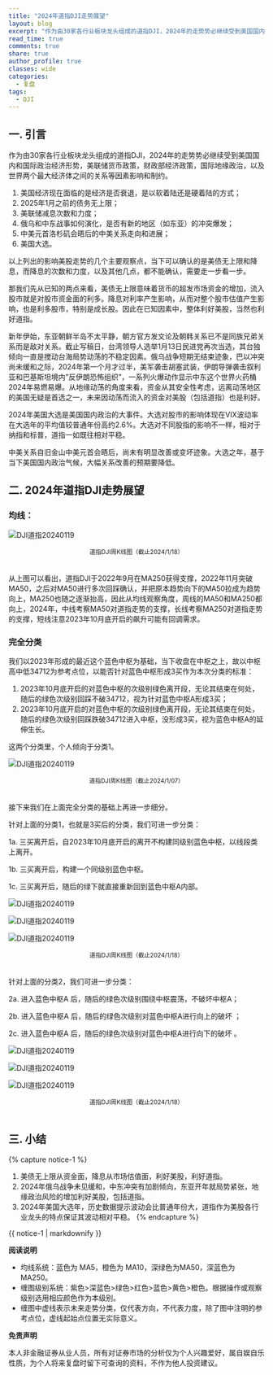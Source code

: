 ```yaml
---
title: "2024年道指DJI走势展望"
layout: blog
excerpt: "作为由30家各行业板块龙头组成的道指DJI，2024年的走势势必继续受到美国国内和国际政治经济形势，美联储货币政策，财政部经济政策，国际地缘政治，以及世界两个最大经济体之间的关系等因素影响和制约。"
read_time: true
comments: true
share: true
author_profile: true
classes: wide
categories:
  - 复盘
tags:
  - DJI
---
```


## 一. 引言 

作为由30家各行业板块龙头组成的道指DJI，2024年的走势势必继续受到美国国内和国际政治经济形势，美联储货币政策，财政部经济政策，国际地缘政治，以及世界两个最大经济体之间的关系等因素影响和制约。 

1. 美国经济现在面临的是经济是否衰退，是以软着陆还是硬着陆的方式；
2.  2025年1月之前的债务无上限； 
3. 美联储减息次数和力度； 
4. 俄乌和中东战事如何演化，是否有新的地区（如东亚）的冲突爆发； 
5. 中美元首洛杉矶会晤后的中美关系走向和进展； 
6. 美国大选。 

以上列出的影响美股走势的几个主要观察点，当下可以确认的是美债无上限和降息，而降息的次数和力度，以及其他几点，都不能确认，需要走一步看一步。 

那我们先从已知的两点来看，美债无上限意味着货币的超发市场资金的增加，流入股市就是对股市资金面的利多。降息对利率产生影响，从而对整个股市估值产生影响，也是利多股市，特别是成长股。因此在已知因素中，整体利好美股，当然也利好道指。 

新年伊始，东亚朝鲜半岛不太平静，朝方官方发文论及朝韩关系已不是同族兄弟关系而是敌对关系。截止写稿日，台湾领导人选举1月13日民进党再次当选，其台独倾向一直是搅动台海局势动荡的不稳定因素。俄乌战争短期无结束迹象，巴以冲突尚未缓和之际，2024年第一个月才过半，美军袭击胡塞武装，伊朗导弹袭击叙利亚和巴基斯坦境内”反伊朗恐怖组织”，一系列火爆动作显示中东这个世界火药桶2024年易燃易爆。从地缘动荡的角度来看，资金从其安全性考虑，远离动荡地区的美国无疑是首选之一，未来因动荡而流入的资金对美股（包括道指）也是利好。 

2024年美国大选是美国国内政治的大事件。大选对股市的影响体现在VIX波动率在大选年的平均值较普通年份高约2.6%。大选对不同股指的影响不一样，相对于纳指和标普，道指一如既往相对平稳。 

中美关系自旧金山中美元首会晤后，尚未有明显改善或变坏迹象。大选之年，基于当下美国国内政治气候，大幅关系改善的预期要降低。 

## 二. 2024年道指DJI走势展望 

### 均线： 

![DJI道指20240119](/assets/images/2024/2024-01-19-DJI-week.png)
<small><center>道指DJI周K线图（截止2024/1/18）</center></small>　

从上图可以看出，道指DJI于2022年9月在MA250获得支撑，2022年11月突破MA50，之后对MA50进行多次回踩确认，并把原本趋势向下的MA50拉成为趋势向上，MA250也随之逐渐抬高，因此从均线观察角度，周线的MA50和MA250都向上，2024年，中线考察MA50对道指走势的支撑，长线考察MA250对道指走势的支撑，短线注意2023年10月底开启的飙升可能有回调需求。 

### 完全分类

我们以2023年形成的最近这个蓝色中枢为基础，当下收盘在中枢之上，故以中枢高中低34712为参考点位，以能否针对蓝色中枢形成3买作为本次分类的标准： 

1. 2023年10月底开启的对蓝色中枢的次级别绿色离开段，无论其结束在何处，随后的绿色次级别回踩不破34712，视为针对蓝色中枢A形成3买； 
2. 2023年10月底开启的对蓝色中枢的次级别绿色离开段，无论其结束在何处，随后的绿色次级别回踩跌破34712进入中枢，没形成3买，视为蓝色中枢A的延伸生长。 

这两个分类里，个人倾向于分类1。 

![DJI道指20240119](/assets/images/2024/2024-01-19-DJI-week.jpg)
<small><center>道指DJI周K线图（截止2024/1/07）</center></small>　

接下来我们在上面完全分类的基础上再进一步细分。 

针对上面的分类1，也就是3买后的分类，我们可进一步分类： 

1a. 三买离开后，自2023年10月底开启的离开不构建同级别蓝色中枢，以线段类上离开。 

1b. 三买离开后，构建一个同级别蓝色中枢。 

1c. 三买离开后，随后的绿下就直接重新回到蓝色中枢A内部。 

![DJI道指20240119](/assets/images/2024/2024-01-19-DJI-week-1a.jpg)

![DJI道指20240119](/assets/images/2024/2024-01-19-DJI-week-1b.jpg)

![DJI道指20240119](/assets/images/2024/2024-01-19-DJI-week-1c.jpg)
<small><center>道指DJI周K线图（截止2024/1/18）</center></small>　

针对上面的分类2，我们可进一步分类： 

2a.  进入蓝色中枢A 后，随后的绿色次级别围绕中枢震荡，不破坏中枢A；
 
2b.  进入蓝色中枢A 后，随后的绿色次级别对蓝色中枢A进行向上的破坏 ；
 
2c.  进入蓝色中枢A 后，随后的绿色次级别对蓝色中枢A进行向下的破坏 。 

![DJI道指20240119](/assets/images/2024/2024-01-19-DJI-week-2a.jpg)

![DJI道指20240119](/assets/images/2024/2024-01-19-DJI-week-2b.jpg)

![DJI道指20240119](/assets/images/2024/2024-01-19-DJI-week-2c.jpg)
<small><center>道指DJI周K线图（截止2024/1/18）</center></small>　

## 三. 小结 
{% capture notice-1 %}
1. 美债无上限从资金面，降息从市场估值面，利好美股，利好道指。 
2. 2024年俄乌战争未见缓和，中东冲突有加剧倾向，东亚开年就局势紧张，地缘政治风险的增加利好美股，包括道指。 
3. 2024年美国大选年，历史数据提示波动会比普通年份大，道指作为美股各行业龙头的特点保证其波动相对平稳。
{% endcapture %}
<div class="notice-info">{{ notice-1 | markdownify }}</div>

**阅读说明**

* 均线系统：蓝色为 MA5，橙色为 MA10，深绿色为MA50，深蓝色为MA250。
* 缠图级别系统：紫色>深蓝色>绿色>红色>蓝色>黄色>橙色。根据操作或观察级别选用相应颜色作为本级别。
* 缠图中虚线表示未来走势分类，仅代表方向，不代表力度，除了图中注明的参考点位，虚线起始点位置无实际意义。

**免责声明** 

本人非金融证券从业人员，所有对证券市场的分析仅为个人兴趣爱好，属自娱自乐性质，为个人将来复盘时留下可查询的资料，不作为他人投资建议。

